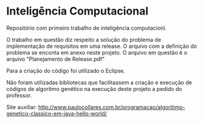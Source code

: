 # Inteligência Computacional
Repositório com primeiro trabalho de inteligência computacionl.

O trabalho em questão diz respeito a solução do problema de implementação de requisitos em uma release. O arquivo com a definição do problema se enconta em anexo neste projeto. O arquivo em questão é o arquivo "Planejamento de Release.pdf"

Para a criação do código foi utilizado o Eclipse. 

Não foram utilizadas bibliotecas que facilitassem a criação e execução de códigos de algoritmo genético na execução deste projeto a pedido do professor.

Site auxiliar: http://www.paulocollares.com.br/programacao/algoritimo-genetico-classico-em-java-hello-world/
